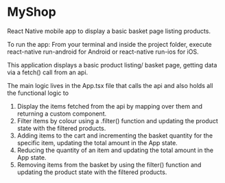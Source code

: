 # MyShop
React Native mobile app to display a basic basket page listing products.

To run the app:
From your terminal and inside the project folder, execute react-native run-android for Android or react-native run-ios for iOS.


This application displays a basic product listing/ basket page, getting data via a fetch() call from an api.

The main logic lives in the App.tsx file that calls the api and also holds all the functional logic to 

1) Display the items fetched from the api by mapping over them and returning a custom <Item/> component.
2) Filter items by colour using a .filter() function and updating the product state with the filtered products.
3) Adding items to the cart and incrementing the basket quantity for the specific item, updating the total amount in the App state.
4) Reducing the quantity of an item and updating the total amount in the App state.
5) Removing items from the basket by using the filter() function and updating the product state with the filtered products.
